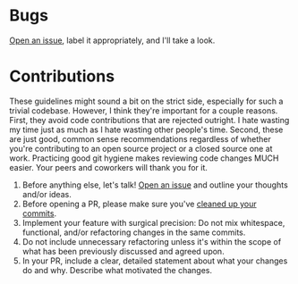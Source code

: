 # Bugs

[Open an issue](https://github.com/refactorsaurusrex/whats-new/issues), label it appropriately, and I'll take a look. 

# Contributions

These guidelines might sound a bit on the strict side, especially for such a trivial codebase. However, I think they're important for a couple reasons. First, they avoid code contributions that are rejected outright. I hate wasting my time just as much as I hate wasting other people's time. Second, these are just good, common sense recommendations regardless of whether you're contributing to an open source project or a closed source one at work. Practicing good git hygiene makes reviewing code changes MUCH easier. Your peers and coworkers will thank you for it.

1. Before anything else, let's talk! [Open an issue](https://github.com/refactorsaurusrex/whats-new/issues) and outline your thoughts and/or ideas.
1. Before opening a PR, please make sure you've [cleaned up your commits](https://chris.beams.io/posts/git-commit/). 
1. Implement your feature with surgical precision: Do not mix whitespace, functional, and/or refactoring changes in the same commits. 
1. Do not include unnecessary refactoring unless it's within the scope of what has been previously discussed and agreed upon.
1. In your PR, include a clear, detailed statement about what your changes do and why. Describe what motivated the changes.